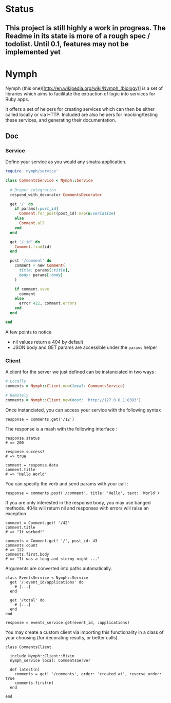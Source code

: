 # Status

## This project is still highly a work in progress. The Readme in its state is more of a rough spec / todolist. Until 0.1, features may not be implemented yet

# Nymph


Nymph (this one)[http://en.wikipedia.org/wiki/Nymph_(biology)] is a set of libraries which aims to facilitate the extraction of logic into services for Ruby apps.

It offers a set of helpers for creating services which can then be either called locally or via HTTP. Included are also helpers for mocking/testing these services, and generating their documentation.


## Doc

### Service

Define your service as you would any sinatra application.

```ruby
require 'nymph/service'

class CommentsService < Nymph::Service
  
  # Draper integration
  respond_with_decorator CommentsDecorator

  get '/' do
    if params[:post_id]
      Comment.for_post(post_id).map(&:serialize)
    else
      Comment.all
    end
  end

  get '/:id' do
    Comment.find(id)
  end

  post '/comment' do
    comment = new Comment(
      title: params[:title],
      body: params[:body]
    )

    if comment.save
      comment
    else
      error 422, comment.errors
    end
  end

end
```

A few points to notice
 - nil values return a 404 by default
 - JSON body and GET params are accessible under the `params` helper


### Client

A client for the server we just defined can be instanciated in two ways : 

```ruby
# Locally
comments = Nymph::Client.new(local: CommentsService)

# Remotely
comments = Nymph::Client.new(host: 'http://127.0.0.1:8383')
```

Once instanciated, you can access your service with the following syntax

```
response = comments.get('/12')
```

The response is a mash with the following interface :
```
response.status
# => 200

response.success?
# => true

comment = response.data
comment.title
# => "Hello World"
```

You can specify the verb and send params with your call :
```
response = comments.post('/comment', title: 'Hello', text: 'World')
```

If you are only interested in the response body, you may use banged methods. 404s will return nil and responses with errors will raise an exception
```
comment = Comment.get! '/42'
comment.title
# => "It worked!"

comments = Comment.get! '/', post_id: 43
comments.count
# => 122
comments.first.body
# => "It was a long and stormy night ..."
```

Arguments are converted into paths automatically.
```
class EventsService < Nymph::Service
  get '/:event_id/applications' do
    # [...]
  end

  get '/total' do
    # [...]
  end
end

response = events_service.get(event_id, :applications)
```

You may create a custom client via importing this functionality in a class of your choosing (for decorating results, or better calls)

```
class CommentsClient
  
  include Nymph::Client::Mixin
  nymph_service local: CommentsServer

  def latest(n)
    comments = get! '/comments', order: 'created_at', reverse_order: true
    comments.first(n)
  end

end
```